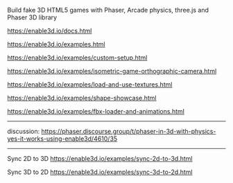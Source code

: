 Build fake 3D HTML5 games with Phaser, Arcade physics, three.js and Phaser 3D library

https://enable3d.io/docs.html

https://enable3d.io/examples.html

https://enable3d.io/examples/custom-setup.html

https://enable3d.io/examples/isometric-game-orthographic-camera.html

https://enable3d.io/examples/load-and-use-textures.html

https://enable3d.io/examples/shape-showcase.html

https://enable3d.io/examples/fbx-loader-and-animations.html

---

discussion:
https://phaser.discourse.group/t/phaser-in-3d-with-physics-yes-it-works-using-enable3d/4610/35

---

Sync 2D to 3D
https://enable3d.io/examples/sync-2d-to-3d.html

Sync 3D to 2D
https://enable3d.io/examples/sync-3d-to-2d.html
